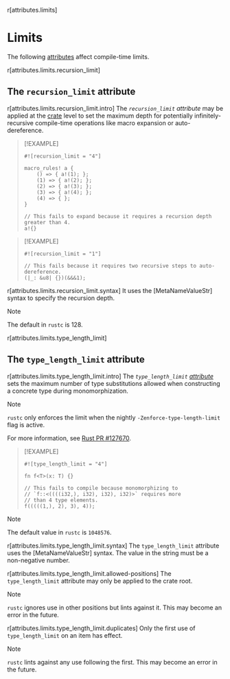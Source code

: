 r[attributes.limits]
# Limits

The following [attributes] affect compile-time limits.

r[attributes.limits.recursion_limit]
## The `recursion_limit` attribute

r[attributes.limits.recursion_limit.intro]
The *`recursion_limit` attribute* may be applied at the [crate] level to set the maximum depth for potentially infinitely-recursive compile-time operations like macro expansion or auto-dereference.

> [!EXAMPLE]
> ```rust,compile_fail
> #![recursion_limit = "4"]
>
> macro_rules! a {
>     () => { a!(1); };
>     (1) => { a!(2); };
>     (2) => { a!(3); };
>     (3) => { a!(4); };
>     (4) => { };
> }
>
> // This fails to expand because it requires a recursion depth greater than 4.
> a!{}
> ```

> [!EXAMPLE]
> ```rust,compile_fail
> #![recursion_limit = "1"]
>
> // This fails because it requires two recursive steps to auto-dereference.
> (|_: &u8| {})(&&&1);
> ```

r[attributes.limits.recursion_limit.syntax]
It uses the [MetaNameValueStr] syntax to specify the recursion depth.

> [!NOTE]
> The default in `rustc` is 128.

<!-- template:attributes -->
r[attributes.limits.type_length_limit]
## The `type_length_limit` attribute

r[attributes.limits.type_length_limit.intro]
The *`type_length_limit` [attribute][attributes]* sets the maximum number of type substitutions allowed when constructing a concrete type during monomorphization.

> [!NOTE]
> `rustc` only enforces the limit when the nightly `-Zenforce-type-length-limit` flag is active.
>
> For more information, see [Rust PR #127670](https://github.com/rust-lang/rust/pull/127670).

> [!EXAMPLE]
> <!-- ignore: not enforced without nightly flag -->
> ```rust,ignore
> #![type_length_limit = "4"]
>
> fn f<T>(x: T) {}
>
> // This fails to compile because monomorphizing to
> // `f::<((((i32,), i32), i32), i32)>` requires more
> // than 4 type elements.
> f(((((1,), 2), 3), 4));
> ```

> [!NOTE]
> The default value in `rustc` is `1048576`.

r[attributes.limits.type_length_limit.syntax]
The `type_length_limit` attribute uses the [MetaNameValueStr] syntax. The value in the string must be a non-negative number.

r[attributes.limits.type_length_limit.allowed-positions]
The `type_length_limit` attribute may only be applied to the crate root.

> [!NOTE]
> `rustc` ignores use in other positions but lints against it. This may become an error in the future.

r[attributes.limits.type_length_limit.duplicates]
Only the first use of `type_length_limit` on an item has effect.

> [!NOTE]
> `rustc` lints against any use following the first. This may become an error in the future.

[attributes]: ../attributes.md
[crate]: ../crates-and-source-files.md
